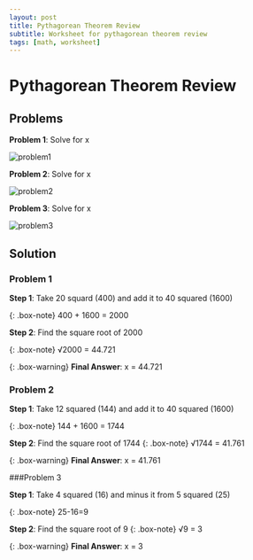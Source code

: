 ```yaml
---
layout: post
title: Pythagorean Theorem Review
subtitle: Worksheet for pythagorean theorem review
tags: [math, worksheet]
---
```

# Pythagorean Theorem Review

## Problems

**Problem 1**: Solve for x

![problem1](https://live.staticflickr.com/65535/52356266923_1b5eb43bb5.jpg)

**Problem 2**: Solve for x

![problem2](https://live.staticflickr.com/65535/52356281843_17bfc23079.jpg)

**Problem 3**: Solve for x

![problem3](https://live.staticflickr.com/65535/52355108612_8735aba17f.jpg)

## Solution

### Problem 1

**Step 1**: Take 20 squard (400) and add it to 40 squared (1600)

{: .box-note}
400 + 1600 = 2000

**Step 2**: Find the square root of 2000

{: .box-note}
√2000 = 44.721


{: .box-warning}
**Final Answer**: x = 44.721

### Problem 2

**Step 1**: Take 12 squared (144) and add it to 40 squared (1600)

{: .box-note}
144 + 1600 = 1744

**Step 2**: Find the square root of 1744
{: .box-note}
√1744 = 41.761


{: .box-warning}
**Final Answer**: x = 41.761

###Problem 3

**Step 1**: Take 4 squared (16) and minus it from 5 squared (25)

{: .box-note}
25-16=9

**Step 2**: Find the square root of 9
{: .box-note}
√9 = 3

{: .box-warning}
**Final Answer**: x = 3
